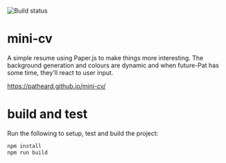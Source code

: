 ![Build status](https://travis-ci.org/patheard/mini-cv.svg?branch=master)

# mini-cv
A simple resume using Paper.js to make things more interesting.  The background generation and colours are dynamic and when future-Pat has some time, they'll react to user input.

https://patheard.github.io/mini-cv/

# build and test
Run the following to setup, test and build the project:
```bash
npm install
npm run build
```
